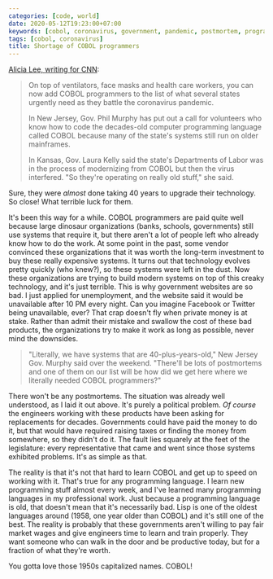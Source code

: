 ```yaml
---
categories: [code, world]
date: 2020-05-12T19:23:00+07:00
keywords: [cobol, coronavirus, government, pandemic, postmortem, programmer, programming]
tags: [cobol, coronavirus]
title: Shortage of COBOL programmers
---
```

[Alicia Lee, writing for CNN](https://www.cnn.com/2020/04/08/business/coronavirus-cobol-programmers-new-jersey-trnd/index.html):

>On top of ventilators, face masks and health care workers, you can now add COBOL programmers to the list of what several states urgently need as they battle the coronavirus pandemic.
>
>In New Jersey, Gov. Phil Murphy has put out a call for volunteers who know how to code the decades-old computer programming language called COBOL because many of the state's systems still run on older mainframes.
>
>In Kansas, Gov. Laura Kelly said the state's Departments of Labor was in the process of modernizing from COBOL but then the virus interfered. "So they're operating on really old stuff," she said.

Sure, they were *almost* done taking 40 years to upgrade their technology. So close! What terrible luck for them.

It's been this way for a while. COBOL programmers are paid quite well because large dinosaur organizations (banks, schools, governments) still use systems that require it, but there aren't a lot of people left who already know how to do the work. At some point in the past, some vendor convinced these organizations that it was worth the long-term investment to buy these really expensive systems. It turns out that technology evolves pretty quickly (who knew?), so these systems were left in the dust. Now these organizations are trying to build modern systems on top of this creaky technology, and it's just terrible. This is why government websites are so bad. I just applied for unemployment, and the website said it would be unavailable after 10 PM every night. Can you imagine Facebook or Twitter being unavailable, ever? That crap doesn't fly when private money is at stake. Rather than admit their mistake and swallow the cost of these bad products, the organizations try to make it work as long as possible, never mind the downsides.

>"Literally, we have systems that are 40-plus-years-old," New Jersey Gov. Murphy said over the weekend. "There'll be lots of postmortems and one of them on our list will be how did we get here where we literally needed COBOL programmers?"

There won't be any postmortems. The situation was already well understood, as I laid it out above. It's purely a political problem. *Of course* the engineers working with these products have been asking for replacements for decades. Governments could have paid the money to do it, but that would have required raising taxes or finding the money from somewhere, so they didn't do it. The fault lies squarely at the feet of the legislature: every representative that came and went since those systems exhibited problems. It's as simple as that.

The reality is that it's not that hard to learn COBOL and get up to speed on working with it. That's true for any programming language. I learn new programming stuff almost every week, and I've learned many programming languages in my professional work. Just because a programming language is old, that doesn't mean that it's necessarily bad. Lisp is one of the oldest languages around (1958, one year older than COBOL) and it's still one of the best. The reality is probably that these governments aren't willing to pay fair market wages and give engineers time to learn and train properly. They want someone who can walk in the door and be productive today, but for a fraction of what they're worth.

You gotta love those 1950s capitalized names. COBOL!
